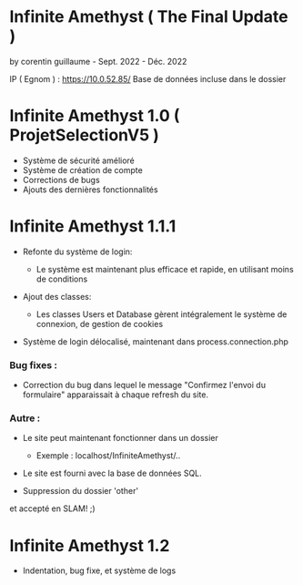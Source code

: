 # Infinite Amethyst ( The Final Update )
by corentin guillaume - Sept. 2022 - Déc. 2022

IP ( Egnom ) : https://10.0.52.85/
Base de données incluse dans le dossier

# Infinite Amethyst 1.0 ( ProjetSelectionV5 )

- Système de sécurité amélioré
- Système de création de compte
- Corrections de bugs
- Ajouts des dernières fonctionnalités


# Infinite Amethyst 1.1.1

- Refonte du système de login:
    - Le système est maintenant plus efficace et rapide, en utilisant moins de conditions

- Ajout des classes:
    - Les classes Users et Database gèrent intégralement le système de connexion, de gestion de cookies

- Système de login délocalisé, maintenant dans process.connection.php

### Bug fixes :

- Correction du bug dans lequel le message "Confirmez l'envoi du formulaire" apparaissait à chaque refresh du site.

### Autre :

- Le site peut maintenant fonctionner dans un dossier
    - Exemple : localhost/InfiniteAmethyst/..

- Le site est fourni avec la base de données SQL.

- Suppression du dossier 'other'

et accepté en SLAM! ;)

# Infinite Amethyst 1.2

-  Indentation, bug fixe, et système de logs





